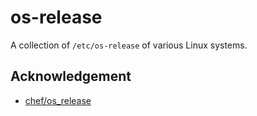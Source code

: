 # os-release

A collection of `/etc/os-release` of various Linux systems.

## Acknowledgement

* [chef/os_release](https://github.com/chef/os_release)
